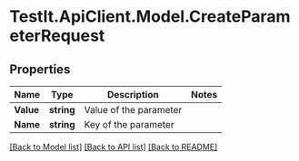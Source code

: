 # TestIt.ApiClient.Model.CreateParameterRequest

## Properties

Name | Type | Description | Notes
------------ | ------------- | ------------- | -------------
**Value** | **string** | Value of the parameter | 
**Name** | **string** | Key of the parameter | 

[[Back to Model list]](../README.md#documentation-for-models) [[Back to API list]](../README.md#documentation-for-api-endpoints) [[Back to README]](../README.md)

